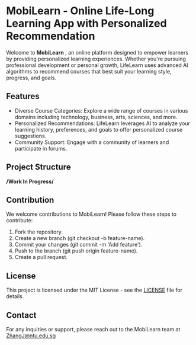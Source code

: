 # MobiLearn - Online Life-Long Learning App with Personalized Recommendation

Welcome to  **MobiLearn** , an online platform designed to empower learners by providing personalized learning experiences. Whether you're pursuing professional development or personal growth, LifeLearn uses advanced AI algorithms to recommend courses that best suit your learning style, progress, and goals.

## Features

- Diverse Course Categories: Explore a wide range of courses in various domains including technology, business, arts, sciences, and more.
- Personalized Recommendations: LifeLearn leverages AI to analyze your learning history, preferences, and goals to offer personalized course suggestions.
- Community Support: Engage with a community of learners and participate in forums.

## Project Structure

**/Work In Progress/**

## Contribution

We welcome contributions to MobiLearn! Please follow these steps to contribute:

1. Fork the repository.
2. Create a new branch (git checkout -b feature-name).
3. Commit your changes (git commit -m 'Add feature').
4. Push to the branch (git push origin feature-name).
5. Create a pull request.

## License

This project is licensed under the MIT License - see the [LICENSE](LICENSE) file for details.

## Contact

For any inquiries or support, please reach out to the MobiLearn team at ZhangJ@ntu.edu.sg